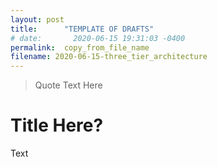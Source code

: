 ```yaml
---
layout: post
title:      "TEMPLATE OF DRAFTS"
# date:       2020-06-15 19:31:03 -0400
permalink:  copy_from_file_name
filename: 2020-06-15-three_tier_architecture
---
```


> Quote Text Here

# Title Here?

Text